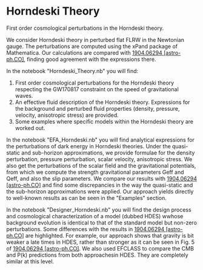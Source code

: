 # Horndeski Theory
First order cosmological perturbations in the Horndeski theory.

We consider Horndeski theory in perturbed flat FLRW in the Newtonian gauge. The perturbations are computed using the xPand package of Mathematica. Our calculations are compared with [1904.06294 [astro-ph.CO]](https://arxiv.org/abs/1904.06294), finding good agreement with the expressions there. 

In the notebook "Horndeski_Theory.nb" you will find:

1) First order cosmological perturbations for the Horndeski theory respecting the GW170817 constraint on the speed of gravitational waves.
2) An effective fluid description of the Horndeski theory. Expressions for the background and perturbed fluid properties (density, pressure, velocity, anisotropic stress) are provided.
3) Some examples where specific models within the Horndeski theory are worked out.

In the notebook "EFA_Horndeski.nb" you will find analytical expressions for the perturbations of dark energy in Horndeski theories. Under the quasi-static and sub-horizon approximations, we provide formulae for the density perturbation, pressure perturbation, scalar velocity, anisotropic stress. We also get the perturbations of the scalar field and the gravitational potentials, from which we compute the strength gravitational parameters Geff and Qeff, and also the slip parameters. We compare our results with [1904.06294 [astro-ph.CO]](https://arxiv.org/abs/1904.06294) and find some discrepancies in the way the quasi-static and the sub-horizon approximations were applied. Our approach yields directly to well-known results as can be seen in the "Examples" section.

In the notebook "Designer_Horndeski.nb" you will find the design process and cosmological characterization of a model (dubbed HDES) wwhose background evolution is identical to that of the standard model but non-zero perturbations. Some differences with the results in [1904.06294 [astro-ph.CO]](https://arxiv.org/abs/1904.06294) are highlighted. For example, our approach shows that gravity is bit weaker a late times in HDES, rather than stronger as it can be seen in Fig. 5 of [1904.06294 [astro-ph.CO]](https://arxiv.org/abs/1904.06294). We also used EFCLASS to compare the CMB and P(k) predictions from both approachesin HDES. They are completely similar at this level.
